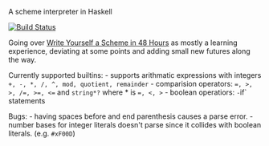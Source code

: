

A scheme interpreter in Haskell

[![Build Status](https://travis-ci.org/quakehead/haskell-scheme.svg?branch=master)](https://travis-ci.org/quakehead/haskell-scheme)


Going over [Write Yourself a Scheme in 48 Hours](https://en.wikibooks.org/wiki/Write_Yourself_a_Scheme_in_48_Hours) as mostly a learning experience, deviating at some points and adding small new futures along the way.


Currently supported builtins:
    - supports arithmatic expressions with integers `+, -, *, /, ^, mod, quotient, remainder`
    - comparision operators: `=, >, >, /=, >=, <=` and `string*?` where * is `=, <, >`
    - boolean operatiors: `
    - `if` statements

Bugs:
    - having spaces before and end parenthesis causes a parse error.
    - number bases for integer literals doesn't parse since it collides with boolean literals. (e.g. `#xF00D`)


